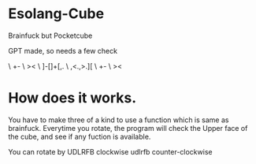 # Esolang-Cube
Brainfuck but Pocketcube

GPT made, so needs a few check

\   +-
\   ><
\ ]-[]+[,.
\ ,<.,>.][
\   +-
\   ><

# How does it works.

You have to make three of a kind to use a function which is same as brainfuck.
Everytime you rotate, the program will check the Upper face of the cube, and see if any fuction is available.

You can rotate by
UDLRFB clockwise
udlrfb counter-clockwise
